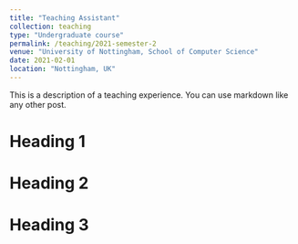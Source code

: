 ```yaml
---
title: "Teaching Assistant"
collection: teaching
type: "Undergraduate course"
permalink: /teaching/2021-semester-2
venue: "University of Nottingham, School of Computer Science"
date: 2021-02-01
location: "Nottingham, UK"
---
```


This is a description of a teaching experience. You can use markdown like any other post.

Heading 1
======

Heading 2
======

Heading 3
======